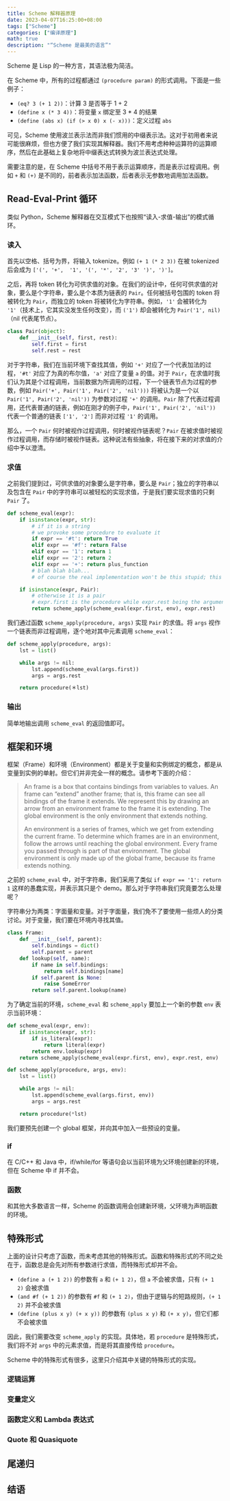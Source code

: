 ```yaml
---
title: Scheme 解释器原理
date: 2023-04-07T16:25:00+08:00
tags: ["Scheme"]
categories: ["编译原理"]
math: true
description: "“Scheme 是最美的语言”"
---
```


Scheme 是 Lisp 的一种方言，其语法极为简洁。

在 Scheme 中，所有的过程都通过 `(procedure param)` 的形式调用。下面是一些例子：

- `(eq? 3 (+ 1 2))`：计算 3 是否等于 1 + 2
- `(define x (* 3 4))`：将变量 `x` 绑定至 3 \* 4 的结果
- `(define (abs x) (if (> x 0) x (- x)))`：定义过程 `abs`

可见，Scheme 使用波兰表示法而非我们惯用的中缀表示法。这对于初用者来说可能很麻烦，但也方便了我们实现其解释器。我们不用考虑种种运算符的运算顺序，然后在此基础上复杂地将中缀表达式转换为波兰表达式处理。

需要注意的是，在 Scheme 中括号不用于表示运算顺序，而是表示过程调用。例如 `+` 和 `(+)` 是不同的，前者表示加法函数，后者表示无参数地调用加法函数。

## Read-Eval-Print 循环

类似 Python，Scheme 解释器在交互模式下也按照“读入-求值-输出”的模式循环。

### 读入

首先以空格、括号为界，将输入 tokenize。例如 `(+ 1 (* 2 3))` 在被 tokenized 后会成为 `['(', '+',  '1', '(', '*', '2', '3' ')', ')']`。

之后，再将 token 转化为可供求值的对象。在我们的设计中，任何可供求值的对象，要么是个字符串，要么是个本质为链表的 `Pair`。任何被括号包围的 token 将被转化为 `Pair`，而独立的 token 将被转化为字符串。例如，`'1'` 会被转化为 `'1'`（技术上，它其实没发生任何改变），而 `('1')` 却会被转化为 `Pair('1', nil)`（nil 代表尾节点）。

```python
class Pair(object):
    def __init__(self, first, rest):
        self.first = first
        self.rest = rest
```

对于字符串，我们在当前环境下查找其值，例如 `'+'` 对应了一个代表加法的过程，`'#t'` 对应了为真的布尔值，`'a'` 对应了变量 `a` 的值。对于 `Pair`，在求值时我们认为其是个过程调用，当前数据为所调用的过程，下一个链表节点为过程的参数，例如 `Pair('+', Pair('1', Pair('2', 'nil')))` 将被认为是一个以 `Pair('1', Pair('2', 'nil'))` 为参数对过程 `'+'` 的调用。`Pair` 除了代表过程调用，还代表普通的链表，例如在刚才的例子中，`Pair('1', Pair('2', 'nil'))` 代表一个普通的链表 `['1', '2']` 而非对过程 `'1'` 的调用。

那么，一个 `Pair` 何时被视作过程调用，何时被视作链表呢？`Pair` 在被求值时被视作过程调用，而存储时被视作链表。这种说法有些抽象，将在接下来的对求值的介绍中予以澄清。

### 求值

之前我们提到过，可供求值的对象要么是字符串，要么是 `Pair`；独立的字符串以及包含在 `Pair` 中的字符串可以被轻松的实现求值，于是我们要实现求值的只剩 `Pair` 了。

```python
def scheme_eval(expr):
    if isinstance(expr, str):
        # if it is a string
        # we provoke some procedure to evaluate it
        if expr == '#t': return True
        elif expr == '#f': return False
        elif expr == '1': return 1
        elif expr == '2': return 2
        elif expr == '+': return plus_function
        # blah blah blah...
        # of course the real implementation won't be this stupid; this is just a demo

    if isinstance(expr, Pair):
        # otherwise it is a pair
        # expr.first is the procedure while expr.rest being the argument
        return scheme_apply(scheme_eval(expr.first, env), expr.rest)
```

我们通过函数 `scheme_apply(procedure, args)` 实现 `Pair` 的求值。将 `args` 视作一个链表而非过程调用，逐个地对其中元素调用 `scheme_eval`：

```python
def scheme_apply(procedure, args):
    lst = list()

    while args != nil:
        lst.append(scheme_eval(args.first))
        args = args.rest

    return procedure(＊lst)
```

### 输出

简单地输出调用 `scheme_eval` 的返回值即可。

## 框架和环境

框架（Frame）和环境（Environment）都是关于变量和实例绑定的概念，都是从变量到实例的单射。但它们并非完全一样的概念。请参考下面的介绍：

> An frame is a box that contains bindings from variables to values. An frame can “extend” another frame; that is, this frame can see all bindings of the frame it extends. We represent this by drawing an arrow from an environment frame to the frame it is extending. The global environment is the only environment that extends nothing.
>
> An environment is a series of frames, which we get from extending the current frame. To determine which frames are in an environment, follow the arrows until reaching the global environment. Every frame you passed through is part of that environment. The global environment is only made up of the global frame, because its frame extends nothing.

之前的 `scheme_eval` 中，对于字符串，我们采用了类似 `if expr == '1': return 1` 这样的愚蠢实现，并表示其只是个 demo。那么对于字符串我们究竟要怎么处理呢？

字符串分为两类：字面量和变量。对于字面量，我们免不了要使用一些烦人的分类讨论。对于变量，我们要在环境内寻找其值。

```python
class Frame:
    def __init__(self, parent):
        self.bindings = dict()
        self.parent = parent
    def lookup(self, name):
        if name in self.bindings:
            return self.bindings[name]
        if self.parent is None:
            raise SomeError
        return self.parent.lookup(name)
```

为了确定当前的环境，`scheme_eval` 和 `scheme_apply` 要加上一个新的参数 `env` 表示当前环境：

```python
def scheme_eval(expr, env):
    if isinstance(expr, str):
        if is_literal(expr):
            return literal(expr)
        return env.lookup(expr)
    return scheme_apply(scheme_eval(expr.first, env), expr.rest, env)

def scheme_apply(procedure, args, env):
    lst = list()

    while args != nil:
        lst.append(scheme_eval(args.first, env))
        args = args.rest

    return procedure(*lst)
```

我们要预先创建一个 global 框架，并向其中加入一些预设的变量。

### if

在 C/C++ 和 Java 中，if/while/for 等语句会以当前环境为父环境创建新的环境，但在 Scheme 中 if 并不会。

### 函数

和其他大多数语言一样，Scheme 的函数调用会创建新环境，父环境为声明函数的环境。

## 特殊形式

上面的设计只考虑了函数，而未考虑其他的特殊形式。函数和特殊形式的不同之处在于，函数总是会先对所有参数进行求值，而特殊形式却并不会。

- `(define a (+ 1 2))` 的参数有 `a` 和 `(+ 1 2)`，但 `a` 不会被求值，只有 `(+ 1 2)` 会被求值
- `(and #f (+ 1 2))` 的参数有 `#f` 和 `(+ 1 2)`，但由于逻辑与的短路规则，`(+ 1 2)` 并不会被求值
- `(define (plus x y) (+ x y))` 的参数有 `(plus x y)` 和 `(+ x y)`，但它们都不会被求值

因此，我们需要改变 `scheme_apply` 的实现。具体地，若 `procedure` 是特殊形式，我们将不对 `args` 中的元素求值，而是将其直接传给 `procedure`。

Scheme 中的特殊形式有很多，这里只介绍其中关键的特殊形式的实现。

### 逻辑运算

### 变量定义

### 函数定义和 Lambda 表达式

### Quote 和 Quasiquote

## 尾递归

## 结语
